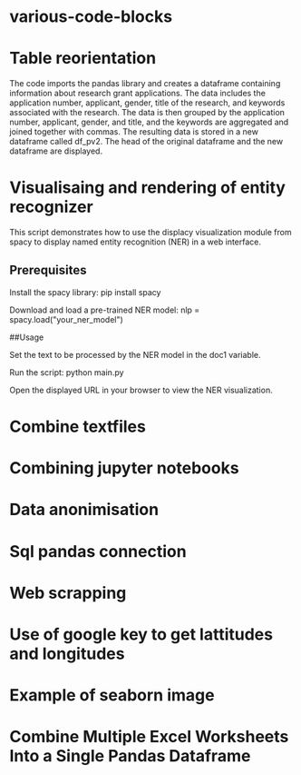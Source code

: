 # various-code-blocks

# Table reorientation
The code imports the pandas library and creates a dataframe containing information about research grant applications. The data includes the application number, applicant, gender, title of the research, and keywords associated with the research. The data is then grouped by the application number, applicant, gender, and title, and the keywords are aggregated and joined together with commas. The resulting data is stored in a new dataframe called df_pv2. The head of the original dataframe and the new dataframe are displayed.

# Visualisaing and rendering of entity recognizer
This script demonstrates how to use the displacy visualization module from spacy to display named entity recognition (NER) in a web interface. 
## Prerequisites

Install the spacy library: pip install spacy

Download and load a pre-trained NER model: nlp = spacy.load("your_ner_model")

##Usage

  Set the text to be processed by the NER model in the doc1 variable.

  Run the script: python main.py

  Open the displayed URL in your browser to view the NER visualization.

# Combine textfiles


# Combining jupyter notebooks

# Data anonimisation

# Sql pandas connection

# Web scrapping

# Use of google key to get lattitudes and longitudes

# Example of seaborn image

# Combine Multiple Excel Worksheets Into a Single Pandas Dataframe 
